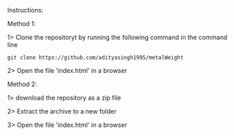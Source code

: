 Instructions:

Method 1: 

1> Clone the repositoryt by running the following command in the command line

	git clone https://github.com/adityasingh1995/metalWeight

2> Open the file 'index.html' in a browser


Method 2:

1> download the repository as a zip file

2> Extract the archive to a new folder

3> Open the file 'index.html' in a browser
